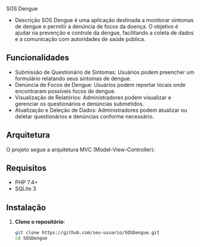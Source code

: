 SOS Dengue

- Descrição
SOS Dengue é uma aplicação destinada a monitorar sintomas de dengue e permitir a denúncia de focos da doença. O objetivo é ajudar na prevenção e controle da dengue, facilitando a coleta de dados e a comunicação com autoridades de saúde pública.

## Funcionalidades
- Submissão de Questionário de Sintomas: Usuários podem preencher um formulário relatando seus sintomas de dengue.
- Denúncia de Focos de Dengue: Usuários podem reportar locais onde encontraram possíveis focos de dengue.
- Visualização de Relatórios: Administradores podem visualizar e gerenciar os questionários e denúncias submetidos.
- Atualização e Deleção de Dados: Administradores podem atualizar ou deletar questionários e denúncias conforme necessário.

## Arquitetura
O projeto segue a arquitetura MVC (Model-View-Controller):

## Requisitos
- PHP 7.4+
- SQLite 3

## Instalação
1. **Clone o repositório**:
   ```bash
   git clone https://github.com/seu-usuario/SOSDengue.git
   cd SOSDengue
